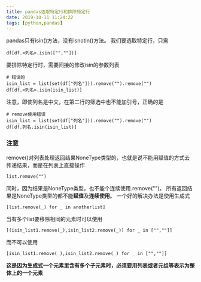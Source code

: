 ```yaml
---
title: pandas选取特定行和排除特定行
date: 2019-10-11 11:24:22
tags: [python,pandas]
---
```

pandas只有isin()方法，没有isnotin()方法。
我们要选取特定行，只需
```
df[df.<列名>.isin(["",""])]
```
要排除特定行时，需要间接的修改isin的参数列表
```
# 错误的
isin_list = list(set(df["列名"])).remove("").remove("")
df[df.<列名>.isin(isin_list)]
```
注意，即使列名是中文，在第二行的筛选中也不能加引号，正确的是
```
# remove使用错误
isin_list = list(set(df["列名"])).remove("").remove("")
df[df.列名.isin(isin_list)]
```
### 注意
remove()对列表处理返回结果NoneType类型的，也就是说不能用赋值的方式去传递结果，而是在列表上直接操作
```
list.remove("")
```
同时，因为结果是NoneType类型，也不能个连续使用.remove("")。
所有返回结果是NoneType类型的都不能**赋值**及**连续使用**。
一个好的解决办法是使用生成式
```
[list.remove(_) for _ in anotherlist]
```
当有多个list要移除相同的元素时可以使用
```
[(isin_list1.remove(_),isin_list2.remove(_)) for _ in ["",""]]
```
而不可以使用
```
[isin_list1.remove(_),isin_list2.remove(_) for _ in ["",""]]
```
**这是因为生成式一个元素里含有多个子元素时，必须要用列表或者元组等表示为整体上的一个元素**
